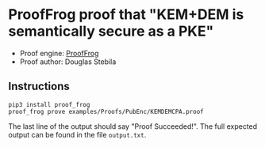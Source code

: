 # ProofFrog proof that "KEM+DEM is semantically secure as a PKE"

- Proof engine: [ProofFrog](https://prooffrog.github.io/)
- Proof author: Douglas Stebila

## Instructions

```
pip3 install proof_frog
proof_frog prove examples/Proofs/PubEnc/KEMDEMCPA.proof
```

The last line of the output should say "Proof Succeeded!".  The full expected output can be found in the file `output.txt`.
